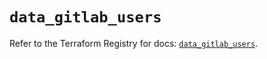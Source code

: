# `data_gitlab_users`

Refer to the Terraform Registry for docs: [`data_gitlab_users`](https://registry.terraform.io/providers/gitlabhq/gitlab/17.7.1/docs/data-sources/users).
